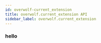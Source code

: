 ```yaml
---
id: overwolf-current_extension
title: overwolf.current_extension API
sidebar_label: overwolf.current_extension
---
```


### hello